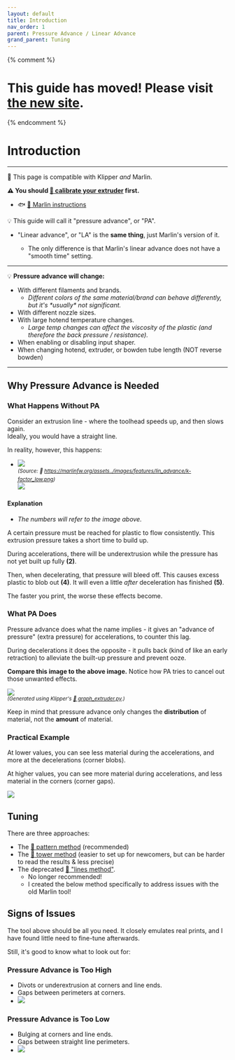 ```yaml
---
layout: default
title: Introduction
nav_order: 1
parent: Pressure Advance / Linear Advance
grand_parent: Tuning
---
```

{% comment %} 
# This guide has moved! Please visit [the new site](https://ellis3dp.com/Print-Tuning-Guide/).
{% endcomment %}
# Introduction
---
:dizzy: This page is compatible with Klipper *and* Marlin.

**:warning: You should [:page_facing_up: calibrate your extruder](https://docs.vorondesign.com/build/startup/#extruder-calibration-e-steps) first.**
- :fish: [:page_facing_up: Marlin instructions](https://www.3dmakerengineering.com/blogs/3d-printing/estep-calibration)


:bulb: This guide will call it "pressure advance", or "PA".

- "Linear advance", or "LA" is the **same thing**, just Marlin's version of it.

    - The only difference is that Marlin's linear advance does not have a "smooth time" setting.

---

:bulb: **Pressure advance will change:**
- With different filaments and brands.
    - *Different colors of the same material/brand *can* behave differently, but it's \*usually\* not significant.*
- With different nozzle sizes.
- With large hotend temperature changes.
    - *Large temp changes can affect the viscosity of the plastic (and therefore the back pressure / resistance).*
- When enabling or disabling input shaper.
- When changing hotend, extruder, or bowden tube length (NOT reverse bowden)

---


## Why Pressure Advance is Needed

### What Happens Without PA

Consider an extrusion line - where the toolhead speeds up, and then slows again.\
Ideally, you would have a straight line.

In reality, however, this happens:

- ![](./images/introduction/pa_graph_off.png)\
<sup>*(Source: :page_facing_up: https://marlinfw.org/assets../images/features/lin_advance/k-factor_low.png)*</sup>\
![](./images/introduction/pa_off_example.png)

#### Explanation
- *The numbers will refer to the image above.*

A certain pressure must be reached for plastic to flow consistently. This extrusion pressure takes a short time to build up. 

During accelerations, there will be underextrusion while the pressure has not yet built up fully **(2)**.

Then, when decelerating, that pressure will bleed off. This causes excess plastic to blob out **(4)**. It will even a little *after* deceleration has finished **(5)**.

The faster you print, the worse these effects become.

### What PA Does

Pressure advance does what the name implies - it gives an "advance of pressure" (extra pressure) for accelerations, to counter this lag.

During decelerations it does the opposite - it pulls back (kind of like an early retraction) to alleviate the built-up pressure and prevent ooze.

**Compare this image to the above image.** Notice how PA tries to cancel out those unwanted effects.

![](./images/introduction/pa_graph_annotated.png)\
<sup>*(Generated using Klipper's [:page_facing_up: graph_extruder.py](https://github.com/Klipper3d/klipper/blob/master/scripts/graph_extruder.py).)*</sup>

Keep in mind that pressure advance only changes the **distribution** of material, not the **amount** of material.

### Practical Example

At lower values, you can see less material during the accelerations, and more at the decelerations (corner blobs).

At higher values, you can see more material during accelerations, and less material in the corners (corner gaps).

![](./images/introduction/PA-Squares.png) 

## Tuning
There are three approaches:
- The [:page_facing_up: pattern method](./pattern_method.md) (recommended)
- The [:page_facing_up: tower method](./tower_method.md) (easier to set up for newcomers, but can be harder to read the results & less precise)
- The deprecated [:page_facing_up: "lines method"](./lines_method_deprecated.md).
    - No longer recommended!
    - I created the below method specifically to address issues with the old Marlin tool!


## Signs of Issues

The tool above should be all you need. It closely emulates real prints, and I have found little need to fine-tune afterwards.

Still, it's good to know what to look out for:

### Pressure Advance is Too High
- Divots or underextrusion at corners and line ends.
- Gaps between perimeters at corners.
- ![](./images/introduction/PA-High-1.png) 

### Pressure Advance is Too Low
- Bulging at corners and line ends.
- Gaps between straight line perimeters.
- ![](./images/introduction/PA-Low-1.png) 
